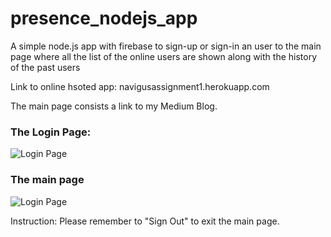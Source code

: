 # presence_nodejs_app
A simple node.js app with firebase to sign-up or sign-in an user to the main page where all the list of the online users are shown along with the history of the past users

Link to online hsoted app: navigusassignment1.herokuapp.com

The main page consists a link to my Medium Blog.

### The Login Page: 
![Login Page](https://github.com/crazylazylife/presence_nodejs_app/login_page.png?raw=true)

### The main page
![Login Page](https://github.com/crazylazylife/presence_nodejs_app/main_page.png?raw=true)

Instruction: Please remember to "Sign Out" to exit the main page.
